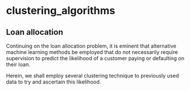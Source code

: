 # clustering_algorithms

## Loan allocation

Continuing on the loan allocation problem, it is eminent that alternative machine learning methods be employed that do not necessarily require 
supervision to predict the likelihood of a customer paying or defaulting on their loan. 

Herein, we shall employ several clustering technique to previously used data to try and ascertain this likelihood. 
